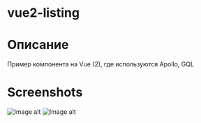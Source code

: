 # vue2-listing

# Описание
Пример компонента на Vue (2),  где используются Apollo, GQL

# Screenshots
![Image alt](https://github.com/rubenshteyn/vue2-listing/images/listing.png)
![Image alt](https://github.com/rubenshteyn/vue2-listing/images/form.png)
